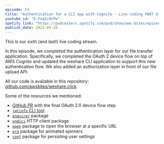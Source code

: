 ```yaml
---
episode: 53
title: "Authentication for a CLI app with Cognito - Live coding PART 6"
youtube_id: "b-FoqIcOcPw"
spotify_link: "https://podcasters.spotify.com/pod/show/aws-bites/episodes/53--Authentication-for-a-CLI-app-with-Cognito---Live-coding-PART-6-e1oinoj"
publish_date: 2022-09-28
---
```


This is our sixth (and last!) live coding stream.

In this episode, we completed the authentication layer for our file transfer application. Specifically, we completed the OAuth 2 device flow on top of AWS Cognito and updated the weshare CLI application to support this new authentication flow. We also added an authorization layer in front of our file upload API.

All our code is available in this repository: [github.com/awsbites/weshare.click](https://github.com/awsbites/weshare.click).


Some of the resources we mentioned:

  - [GitHub PR](https://github.com/awsbites/weshare.click/pull/2) with the final OAuth 2.0 device flow step
  - [`jwtinfo` CLI tool](https://github.com/lmammino/jwtinfo)
  - [`enquirer`](https://npm.im/enquirer) package
  - [`undici`](https://npm.im/undici) HTTP client package
  - [`open`](https://npm.im/open) package to open the browser at a specific URL
  - [`ora`](https://npm.im/ora) package for animated spinners
  - [`conf`](https://npm.im/conf) package for persisting user settings
